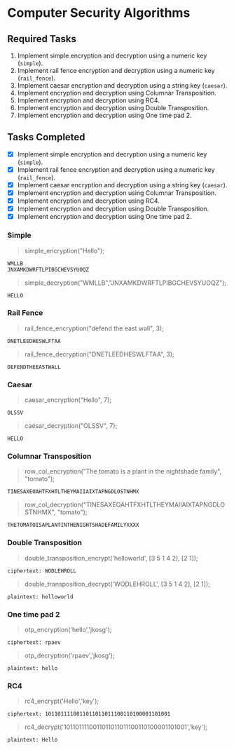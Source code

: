 # Computer Security Algorithms

## Required Tasks

1. Implement simple encryption and decryption using a numeric key (`simple`).
2. Implement rail fence encryption and decryption using a numeric key (`rail_fence`).
3. Implement caesar encryption and decryption using a string key (`caesar`).
4. Implement encryption and decryption using Columnar Transposition.
5. Implement encryption and decryption using RC4.
6. Implement encryption and decryption using Double Transposition.
7. Implement encryption and decryption using One time pad 2.

## Tasks Completed

- [x] Implement simple encryption and decryption using a numeric key (`simple`).
- [x] Implement rail fence encryption and decryption using a numeric key (`rail_fence`).
- [x] Implement caesar encryption and decryption using a string key (`caesar`).
- [x] Implement encryption and decryption using Columnar Transposition.
- [x] Implement encryption and decryption using RC4.
- [x] Implement encryption and decryption using Double Transposition.
- [x] Implement encryption and decryption using One time pad 2.

### Simple

> simple_encryption("Hello");

    WMLLB
    JNXAMKDWRFTLPIBGCHEVSYUOQZ

> simple_decryption("WMLLB","JNXAMKDWRFTLPIBGCHEVSYUOQZ");

    HELLO

### Rail Fence

> rail_fence_encryption("defend the east wall", 3);

    DNETLEEDHESWLFTAA

> rail_fence_decryption("DNETLEEDHESWLFTAA", 3);

    DEFENDTHEEASTWALL

### Caesar

> caesar_encryption("Hello", 7);

    OLSSV

> caesar_decryption("OLSSV", 7);

    HELLO

### Columnar Transposition

> row_col_encryption("The tomato is a plant in the nightshade family", "tomato");

    TINESAXEOAHTFXHTLTHEYMAIIAIXTAPNGDLOSTNHMX

> row_col_decryption("TINESAXEOAHTFXHTLTHEYMAIIAIXTAPNGDLOSTNHMX", "tomato");

    THETOMATOISAPLANTINTHENIGHTSHADEFAMILYXXXX

### Double Transposition

> double_transposition_encrypt('helloworld', [3 5 1 4 2], [2 1]);

    ciphertext: WODLEHROLL

> double_transposition_decrypt('WODLEHROLL', [3 5 1 4 2], [2 1]);

    plaintext: helloworld

### One time pad 2

> otp_encryption('hello','jkosg');

    ciphertext: rpaev

> otp_decryption('rpaev','jkosg');

    plaintext: hello

### RC4

> rc4_encrypt('Hello','key');

    ciphertext: 1011011110011011011011100110100001101001

> rc4_decrypt('1011011110011011011011100110100001101001','key');

    plaintext: Hello
